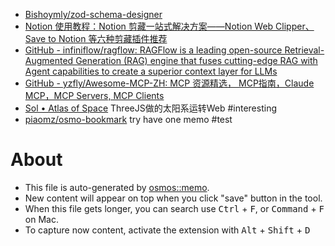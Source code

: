 - [Bishoymly/zod-schema-designer](https://github.com/Bishoymly/zod-schema-designer)
- [Notion 使用教程：Notion 剪藏一站式解决方案——Notion Web Clipper、Save to Notion 等六种剪藏插件推荐](https://zhuanlan.zhihu.com/p/624412668)
- [GitHub - infiniflow/ragflow: RAGFlow is a leading open-source Retrieval-Augmented Generation (RAG) engine that fuses cutting-edge RAG with Agent capabilities to create a superior context layer for LLMs](https://github.com/infiniflow/ragflow)
- [GitHub - yzfly/Awesome-MCP-ZH: MCP 资源精选， MCP指南，Claude MCP，MCP Servers, MCP Clients](https://github.com/yzfly/Awesome-MCP-ZH)
- [Sol • Atlas of Space](https://atlasof.space/sol) ThreeJS做的太阳系运转Web #interesting
- [piaomz/osmo-bookmark](https://github.com/piaomz/osmo-bookmark) try have one memo #test

# About

- This file is auto-generated by [osmos::memo](https://github.com/osmoscraft/osmosmemo).
- New content will appear on top when you click "save" button in the tool.
- When this file gets longer, you can search use <kbd>Ctrl</kbd> + <kbd>F</kbd>, or <kbd>Command</kbd> + <kbd>F</kbd> on Mac.
- To capture now content, activate the extension with <kbd>Alt</kbd> + <kbd>Shift</kbd> + <kbd>D</kbd>
